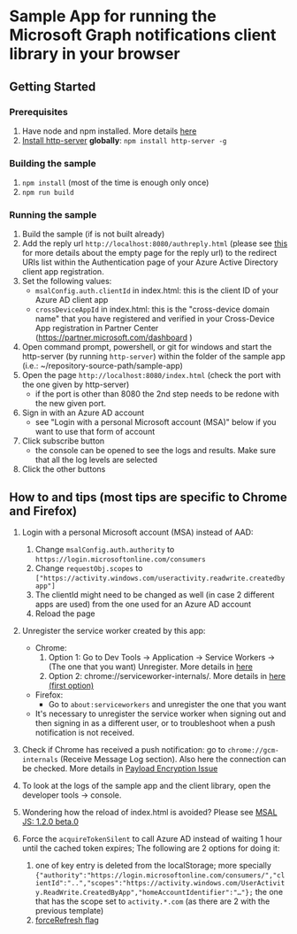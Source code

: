# Sample App for running the Microsoft Graph notifications client library in your browser

## Getting Started

### Prerequisites

1. Have node and npm installed. More details [here](https://www.npmjs.com/get-npm)
2. [Install http-server](https://www.npmjs.com/package/http-server#installing-globally) **globally**: ``npm install http-server -g``

### Building the sample
1. ``npm install`` (most of the time is enough only once)
1. ``npm run build``

### Running the sample
1. Build the sample (if is not built already)
1. Add the reply url ``http://localhost:8080/authreply.html`` (please see [this](https://github.com/AzureAD/microsoft-authentication-library-for-js/wiki/MSAL-JS:-1.2.0-beta.0#feature-iframes-support-and-performance-enhancements) for more details about the empty page for the reply url) to the redirect URIs list within the Authentication page of your Azure Active Directory client app registration.
1. Set the following values:
   - ``msalConfig.auth.clientId`` in index.html: this is the client ID of your Azure AD client app
   - `crossDeviceAppId` in index.html: this is the "cross-device domain name" that you have registered
     and verified in your Cross-Device App registration in Partner Center (https://partner.microsoft.com/dashboard )
1. Open command prompt, powershell, or git for windows and start the http-server (by running ``http-server``) within the folder of the sample app (i.e.: ~/repository-source-path/sample-app)
1. Open the page ``http://localhost:8080/index.html`` (check the port with the one given by http-server)
   - if the port is other than 8080 the 2nd step needs to be redone with the new given port. 
1. Sign in with an Azure AD account
   - see "Login with a personal Microsoft account (MSA)" below if you want to use that
     form of account
1. Click subscribe button
   - the console can be opened to see the logs and results. Make sure that all the log levels are selected 
1. Click the other buttons

## How to and tips (most tips are specific to Chrome and Firefox)
1. Login with a personal Microsoft account (MSA) instead of AAD:
   1. Change ``msalConfig.auth.authority`` to ``https://login.microsoftonline.com/consumers``
   1. Change ``requestObj.scopes`` to ``["https://activity.windows.com/useractivity.readwrite.createdbyapp"]``
   1. The clientId might need to be changed as well (in case 2 different apps are used) from the one used for an Azure AD account
   1. Reload the page

1. Unregister the service worker created by this app:
   - Chrome:
      1. Option 1: Go to Dev Tools -> Application -> Service Workers -> (The one that you want) Unregister. More details in [here](https://stackoverflow.com/a/41907900)
      2. Option 2: chrome://serviceworker-internals/. More details in [here (first option)](https://stackoverflow.com/a/47515250)
    - Firefox:
        - Go to ``about:serviceworkers`` and unregister the one that you want
    - It's necessary to unregister the service worker when signing out and then signing in as a different user, or to troubleshoot when a push notification is not received.

1. Check if Chrome has received a push notification: go to ``chrome://gcm-internals`` (Receive Message Log section). Also here the connection can be checked. More details in [Payload Encryption Issue](https://developers.google.com/web/fundamentals/push-notifications/common-issues-and-reporting-bugs#payload_encryption_issue)
1. To look at the logs of the sample app and the client library, open the developer tools -> console.
1. Wondering how the reload of index.html is avoided? Please see [MSAL JS: 1.2.0 beta.0](https://github.com/AzureAD/microsoft-authentication-library-for-js/wiki/MSAL-JS:-1.2.0-beta.0)
1. Force the ``acquireTokenSilent`` to call Azure AD instead of waiting 1 hour until the cached token expires; The following are 2 options for doing it:
   1. one of key entry is deleted from the localStorage; more specially ``{"authority":"https://login.microsoftonline.com/consumers/","clientId":"..","scopes":"https://activity.windows.com/UserActivity.ReadWrite.CreatedByApp","homeAccountIdentifier":"…"};`` the one that has the scope set to ``activity.*.com`` (as there are 2 with the previous template)
   2. [forceRefresh flag](https://www.npmjs.com/package/msal#forcerefresh-to-skip-cache)
